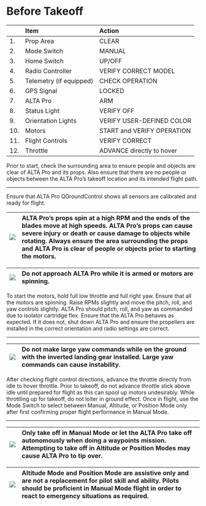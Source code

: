 # Before Takeoff

|  | **Item** | **Action** |
| :--- | :--- | :--- |
| 1. | Prop Area | CLEAR |
| 2. | Mode Switch | MANUAL |
| 3. | Home Switch | UP/OFF |
| 4. | Radio Controller | VERIFY CORRECT MODEL |
| 5. | Telemetry \(if equipped\) | CHECK OPERATION |
| 6. | GPS Signal | LOCKED |
| 7. | ALTA Pro | ARM |
| 8. | Status Light | VERIFY OFF |
| 9. | Orientation Lights | VERIFY USER-DEFINED COLOR |
| 10. | Motors | START and VERIFY OPERATION |
| 11. | Flight Controls | VERIFY CORRECT |
| 12. | Throttle | ADVANCE directly to hover |



Prior to start, check the surrounding area to ensure people and objects are clear of ALTA Pro and its props. Also ensure that there are no people or objects between the ALTA Pro’s takeoff location and its intended flight path.  
****

Ensure that ALTA Pro QGroundControl shows all sensors are calibrated and ready for flight.

| ![](https://lh5.googleusercontent.com/b0z4o4yMxQeV8z7I93ZpTlSyAqQ8XrOX5VQDOAqn73iMA2rnqSYP3F9VGliP2WRyBe7YIPrcSGWCiI6XWf_2dScGHGFLyxo4paycq71ktk9cF6MCxo_W6aUdihv6oQkKrMsMJHQc) | **ALTA Pro’s props spin at a high RPM and the ends of the blades move at high speeds. ALTA Pro’s props can cause severe injury or death or cause damage to objects while rotating. Always ensure the area surrounding the props and ALTA Pro is clear of people or objects prior to starting the motors.** |
| :--- | :--- |


| ![](https://lh5.googleusercontent.com/b0z4o4yMxQeV8z7I93ZpTlSyAqQ8XrOX5VQDOAqn73iMA2rnqSYP3F9VGliP2WRyBe7YIPrcSGWCiI6XWf_2dScGHGFLyxo4paycq71ktk9cF6MCxo_W6aUdihv6oQkKrMsMJHQc) | **Do not approach ALTA Pro while it is armed or motors are spinning.** |
| :--- | :--- |


To start the motors, hold full low throttle and full right yaw. Ensure that all the motors are spinning. Raise RPMs slightly and move the pitch, roll, and yaw controls slightly. ALTA Pro should pitch, roll, and yaw as commanded due to isolator cartridge flex. Ensure that the ALTA Pro behaves as expected. If it does not, shut down ALTA Pro and ensure the propellers are installed in the correct orientation and radio settings are correct.  
****

| ![](https://lh4.googleusercontent.com/bPkNb0uGJf01_9S4NRCzx14N-NUHMfGqpk2GDZKvsHOC0TEqvbyeMwd1-JmoIqvsXpRd6iSvSVSkqcIvEsaytY1mq7DhdAcKUBaRYelz8pTcPy54V3ITJBf2mYm6kzjANyNLXB2S) | **Do not make large yaw commands while on the ground with the inverted landing gear installed. Large yaw commands can cause instability.** |
| :--- | :--- |


After checking flight control directions, advance the throttle directly from idle to hover throttle. Prior to takeoff, do not advance throttle stick above idle until prepared for flight as this can spool up motors undesirably. While throttling up for takeoff, do not loiter in ground effect. Once in flight, use the Mode Switch to select between Manual, Altitude, or Position Mode only after first confirming proper flight performance in Manual Mode.  
****

| ![](https://lh4.googleusercontent.com/bPkNb0uGJf01_9S4NRCzx14N-NUHMfGqpk2GDZKvsHOC0TEqvbyeMwd1-JmoIqvsXpRd6iSvSVSkqcIvEsaytY1mq7DhdAcKUBaRYelz8pTcPy54V3ITJBf2mYm6kzjANyNLXB2S) | **Only take off in Manual Mode or let the ALTA Pro take off autonomously when doing a waypoints mission. Attempting to take off in Altitude or Position Modes may cause ALTA Pro to tip over.** |
| :--- | :--- |


| ![](https://lh5.googleusercontent.com/b0z4o4yMxQeV8z7I93ZpTlSyAqQ8XrOX5VQDOAqn73iMA2rnqSYP3F9VGliP2WRyBe7YIPrcSGWCiI6XWf_2dScGHGFLyxo4paycq71ktk9cF6MCxo_W6aUdihv6oQkKrMsMJHQc) | **Altitude Mode and Position Mode are assistive only and are not a replacement for pilot skill and ability. Pilots should be proficient in Manual Mode flight in order to react to emergency situations as required.** |
| :--- | :--- |


